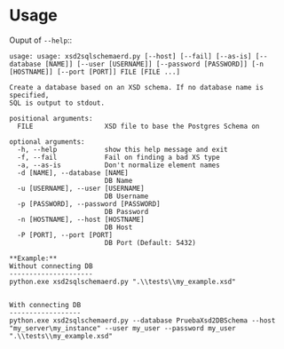 

Usage
=====
Ouput of ``--help``::

    usage: usage: xsd2sqlschemaerd.py [--host] [--fail] [--as-is] [--database [NAME]] [--user [USERNAME]] [--password [PASSWORD]] [-n [HOSTNAME]] [--port [PORT]] FILE [FILE ...]

    Create a database based on an XSD schema. If no database name is specified,
    SQL is output to stdout.

    positional arguments:
      FILE                  XSD file to base the Postgres Schema on

    optional arguments:
      -h, --help            show this help message and exit
      -f, --fail            Fail on finding a bad XS type
      -a, --as-is           Don't normalize element names
      -d [NAME], --database [NAME]
                            DB Name
      -u [USERNAME], --user [USERNAME]
                            DB Username
      -p [PASSWORD], --password [PASSWORD]
                            DB Password
      -n [HOSTNAME], --host [HOSTNAME]
                            DB Host
      -P [PORT], --port [PORT]
                            DB Port (Default: 5432)
~~~~
**Example:**
Without connecting DB
---------------------
python.exe xsd2sqlschemaerd.py ".\\tests\\my_example.xsd"
    
    
With connecting DB
------------------
python.exe xsd2sqlschemaerd.py --database PruebaXsd2DBSchema --host "my_server\my_instance" --user my_user --password my_user ".\\tests\\my_example.xsd"